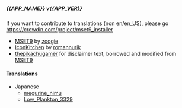 ##### {{APP_NAME}} v{{APP_VER}}

<translatable-comment> If you want to contribute to translations (non en/en_US), please go https://crowdin.com/project/mset9_installer </translatable-comment>

* [MSET9](https://github.com/zoogie/MSET9) by [zoogie](https://github.com/zoogie)
* [IconKitchen](https://icon.kitchen) by [romannurik](https://twitter.com/romannurik)
* [thepikachugamer](https://github.com/Naim2000) for disclaimer text, borrowed and modified from [MSET9](https://github.com/zoogie/MSET9)

#### Translations

* Japanese
  * [megurine_nimu](https://crowdin.com/profile/megurine_nimu)
  * [Low_Plankton_3329](https://crowdin.com/profile/Low_Plankton_3329)
